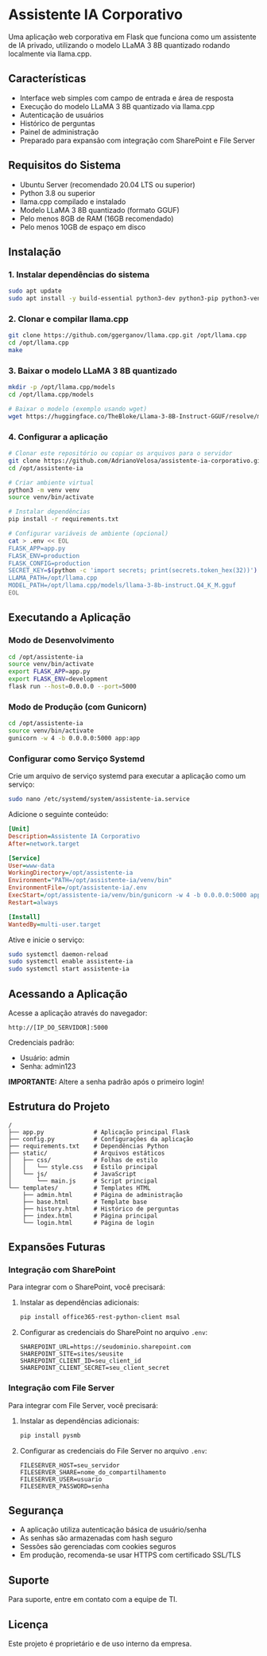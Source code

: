 # Assistente IA Corporativo

Uma aplicação web corporativa em Flask que funciona como um assistente de IA privado, utilizando o modelo LLaMA 3 8B quantizado rodando localmente via llama.cpp.

## Características

- Interface web simples com campo de entrada e área de resposta
- Execução do modelo LLaMA 3 8B quantizado via llama.cpp
- Autenticação de usuários
- Histórico de perguntas
- Painel de administração
- Preparado para expansão com integração com SharePoint e File Server

## Requisitos do Sistema

- Ubuntu Server (recomendado 20.04 LTS ou superior)
- Python 3.8 ou superior
- llama.cpp compilado e instalado
- Modelo LLaMA 3 8B quantizado (formato GGUF)
- Pelo menos 8GB de RAM (16GB recomendado)
- Pelo menos 10GB de espaço em disco

## Instalação

### 1. Instalar dependências do sistema

```bash
sudo apt update
sudo apt install -y build-essential python3-dev python3-pip python3-venv git cmake
```

### 2. Clonar e compilar llama.cpp

```bash
git clone https://github.com/ggerganov/llama.cpp.git /opt/llama.cpp
cd /opt/llama.cpp
make
```

### 3. Baixar o modelo LLaMA 3 8B quantizado

```bash
mkdir -p /opt/llama.cpp/models
cd /opt/llama.cpp/models

# Baixar o modelo (exemplo usando wget)
wget https://huggingface.co/TheBloke/Llama-3-8B-Instruct-GGUF/resolve/main/llama-3-8b-instruct.Q4_K_M.gguf
```

### 4. Configurar a aplicação

```bash
# Clonar este repositório ou copiar os arquivos para o servidor
git clone https://github.com/AdrianoVelosa/assistente-ia-corporativo.git /opt/assistente-ia
cd /opt/assistente-ia

# Criar ambiente virtual
python3 -m venv venv
source venv/bin/activate

# Instalar dependências
pip install -r requirements.txt

# Configurar variáveis de ambiente (opcional)
cat > .env << EOL
FLASK_APP=app.py
FLASK_ENV=production
FLASK_CONFIG=production
SECRET_KEY=$(python -c 'import secrets; print(secrets.token_hex(32))')
LLAMA_PATH=/opt/llama.cpp
MODEL_PATH=/opt/llama.cpp/models/llama-3-8b-instruct.Q4_K_M.gguf
EOL
```

## Executando a Aplicação

### Modo de Desenvolvimento

```bash
cd /opt/assistente-ia
source venv/bin/activate
export FLASK_APP=app.py
export FLASK_ENV=development
flask run --host=0.0.0.0 --port=5000
```

### Modo de Produção (com Gunicorn)

```bash
cd /opt/assistente-ia
source venv/bin/activate
gunicorn -w 4 -b 0.0.0.0:5000 app:app
```

### Configurar como Serviço Systemd

Crie um arquivo de serviço systemd para executar a aplicação como um serviço:

```bash
sudo nano /etc/systemd/system/assistente-ia.service
```

Adicione o seguinte conteúdo:

```ini
[Unit]
Description=Assistente IA Corporativo
After=network.target

[Service]
User=www-data
WorkingDirectory=/opt/assistente-ia
Environment="PATH=/opt/assistente-ia/venv/bin"
EnvironmentFile=/opt/assistente-ia/.env
ExecStart=/opt/assistente-ia/venv/bin/gunicorn -w 4 -b 0.0.0.0:5000 app:app
Restart=always

[Install]
WantedBy=multi-user.target
```

Ative e inicie o serviço:

```bash
sudo systemctl daemon-reload
sudo systemctl enable assistente-ia
sudo systemctl start assistente-ia
```

## Acessando a Aplicação

Acesse a aplicação através do navegador:

```
http://[IP_DO_SERVIDOR]:5000
```

Credenciais padrão:
- Usuário: admin
- Senha: admin123

**IMPORTANTE:** Altere a senha padrão após o primeiro login!

## Estrutura do Projeto

```
/
├── app.py              # Aplicação principal Flask
├── config.py           # Configurações da aplicação
├── requirements.txt    # Dependências Python
├── static/             # Arquivos estáticos
│   ├── css/            # Folhas de estilo
│   │   └── style.css   # Estilo principal
│   └── js/             # JavaScript
│       └── main.js     # Script principal
└── templates/          # Templates HTML
    ├── admin.html      # Página de administração
    ├── base.html       # Template base
    ├── history.html    # Histórico de perguntas
    ├── index.html      # Página principal
    └── login.html      # Página de login
```

## Expansões Futuras

### Integração com SharePoint

Para integrar com o SharePoint, você precisará:

1. Instalar as dependências adicionais:
   ```bash
   pip install office365-rest-python-client msal
   ```

2. Configurar as credenciais do SharePoint no arquivo `.env`:
   ```
   SHAREPOINT_URL=https://seudominio.sharepoint.com
   SHAREPOINT_SITE=sites/seusite
   SHAREPOINT_CLIENT_ID=seu_client_id
   SHAREPOINT_CLIENT_SECRET=seu_client_secret
   ```

### Integração com File Server

Para integrar com File Server, você precisará:

1. Instalar as dependências adicionais:
   ```bash
   pip install pysmb
   ```

2. Configurar as credenciais do File Server no arquivo `.env`:
   ```
   FILESERVER_HOST=seu_servidor
   FILESERVER_SHARE=nome_do_compartilhamento
   FILESERVER_USER=usuario
   FILESERVER_PASSWORD=senha
   ```

## Segurança

- A aplicação utiliza autenticação básica de usuário/senha
- As senhas são armazenadas com hash seguro
- Sessões são gerenciadas com cookies seguros
- Em produção, recomenda-se usar HTTPS com certificado SSL/TLS

## Suporte

Para suporte, entre em contato com a equipe de TI.

## Licença

Este projeto é proprietário e de uso interno da empresa.